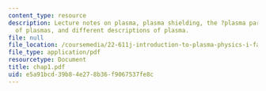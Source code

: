```yaml
---
content_type: resource
description: Lecture notes on plasma, plasma shielding, the ?plasma parameter?, occurrence
  of plasmas, and different descriptions of plasma.
file: null
file_location: /coursemedia/22-611j-introduction-to-plasma-physics-i-fall-2006/e5a91bcd39b84e278b36f9067537fe8c_chap1.pdf
file_type: application/pdf
resourcetype: Document
title: chap1.pdf
uid: e5a91bcd-39b8-4e27-8b36-f9067537fe8c
---
```


